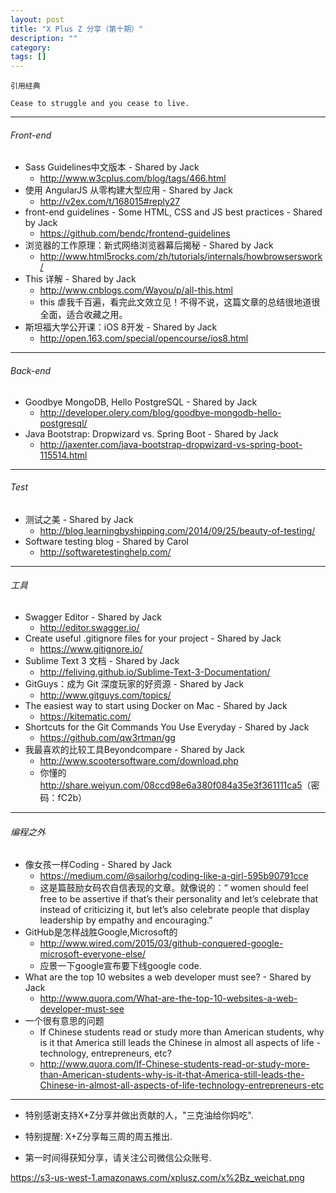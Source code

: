 ```yaml
---
layout: post
title: "X Plus Z 分享（第十期）"
description: ""
category: 
tags: []
---
```


`引用经典`

`Cease to struggle and you cease to live.`

----

###### Front-end

* Sass Guidelines中文版本 - Shared by Jack
    * <http://www.w3cplus.com/blog/tags/466.html>
* 使用 AngularJS 从零构建大型应用 - Shared by Jack
    * <http://v2ex.com/t/168015#reply27>
* front-end guidelines - Some HTML, CSS and JS best practices - Shared by Jack
	* <https://github.com/bendc/frontend-guidelines>
* 浏览器的工作原理：新式网络浏览器幕后揭秘 - Shared by Jack
	* <http://www.html5rocks.com/zh/tutorials/internals/howbrowserswork/>
* This 详解 - Shared by Jack
	* <http://www.cnblogs.com/Wayou/p/all-this.html> 
	* this 虐我千百遍，看完此文效立见！不得不说，这篇文章的总结很地道很全面，适合收藏之用。
* 斯坦福大学公开课：iOS 8开发 - Shared by Jack
	* <http://open.163.com/special/opencourse/ios8.html>  


----

###### Back-end
* Goodbye MongoDB, Hello PostgreSQL - Shared by Jack
	* <http://developer.olery.com/blog/goodbye-mongodb-hello-postgresql/>
* Java Bootstrap: Dropwizard vs. Spring Boot - Shared by Jack
	* <http://jaxenter.com/java-bootstrap-dropwizard-vs-spring-boot-115514.html> 

----

###### Test

*   测试之美 - Shared by Jack
	* <http://blog.learningbyshipping.com/2014/09/25/beauty-of-testing/>  
*   Software testing blog - Shared by Carol
	* <http://softwaretestinghelp.com/> 
 
----

###### 工具
* Swagger Editor - Shared by Jack
	* <http://editor.swagger.io/>
* Create useful .gitignore files for your project - Shared by Jack
	* <https://www.gitignore.io/>
* Sublime Text 3 文档 - Shared by Jack
	* <http://feliving.github.io/Sublime-Text-3-Documentation/> 
* GitGuys：成为 Git 深度玩家的好资源 - Shared by Jack
	* <http://www.gitguys.com/topics/> 
* The easiest way to start using Docker on Mac - Shared by Jack
	* <https://kitematic.com/> 	
* Shortcuts for the Git Commands You Use Everyday - Shared by Jack
	* <https://github.com/qw3rtman/gg> 
* 我最喜欢的比较工具Beyondcompare - Shared by Jack
	* <http://www.scootersoftware.com/download.php> 
	* 你懂的 <http://share.weiyun.com/08ccd98e6a380f084a35e3f361111ca5>（密码：fC2b）


----
	
###### 编程之外
* 像女孩一样Coding - Shared by Jack
	* <https://medium.com/@sailorhg/coding-like-a-girl-595b90791cce> 
	* 这是篇鼓励女码农自信表现的文章。就像<Lean In>说的：“ women should feel free to be assertive if that’s their personality and let’s celebrate that instead of criticizing it, but let’s also celebrate people that display leadership by empathy and encouraging.”
* GitHub是怎样战胜Google,Microsoft的
	* <http://www.wired.com/2015/03/github-conquered-google-microsoft-everyone-else/>
	* 应景一下google宣布要下线google code.
* What are the top 10 websites a web developer must see? - Shared by Jack
	* <http://www.quora.com/What-are-the-top-10-websites-a-web-developer-must-see> 
*  一个很有意思的问题 
	* If Chinese students read or study more than American students, why is it that America still leads the Chinese in almost all aspects of life - technology, entrepreneurs, etc?
	* <http://www.quora.com/If-Chinese-students-read-or-study-more-than-American-students-why-is-it-that-America-still-leads-the-Chinese-in-almost-all-aspects-of-life-technology-entrepreneurs-etc> 


----


* 特别感谢支持X+Z分享并做出贡献的人，"三克油给你妈吃".

* 特别提醒: X+Z分享每三周的周五推出.

* 第一时间得获知分享，请关注公司微信公众账号.

https://s3-us-west-1.amazonaws.com/xplusz.com/x%2Bz_weichat.png
